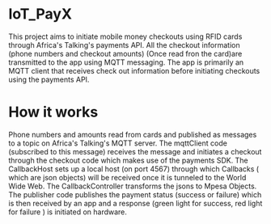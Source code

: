 # IoT_PayX
This project aims to initiate mobile money checkouts using RFID cards through Africa's Talking's payments API.
All the checkout information (phone numbers and checkout amounts) (Once read fron the card)are transmitted to the app using MQTT messaging.
The app is primarily an MQTT client that receives check out information before initiating checkouts using the payments API.
# How it works
Phone numbers and amounts read from cards and published as messages to a topic on Africa's Talking's MQTT server. 
The mqttClient code (subscribed to this message) receives the message and initiates a checkout through the checkout 
code which makes use of the payments SDK. 
The CallbackHost sets up a local host (on port 4567) through which Callbacks ( which are json objects) 
will be received once it is tunneled to the World Wide Web. The CallbackController transforms the jsons to Mpesa Objects. 
The publisher code publishes the payment status (success or failure) 
which is then received by an app and a response (green light for success, red light for failure ) is initiated on hardware.
